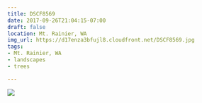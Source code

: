 ```yaml
---
title: DSCF8569
date: 2017-09-26T21:04:15-07:00
draft: false
location: Mt. Rainier, WA
img_url: https://d17enza3bfujl8.cloudfront.net/DSCF8569.jpg
tags:
- Mt. Rainier, WA
- landscapes
- trees

---
```


![](https://d17enza3bfujl8.cloudfront.net/DSCF8569.jpg)

